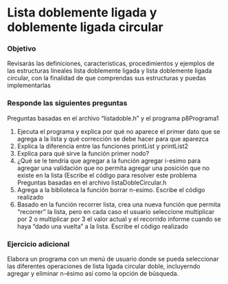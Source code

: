 # Lista doblemente ligada y doblemente ligada circular

### Objetivo 
Revisarás las definiciones, características, procedimientos y ejemplos de las estructuras lineales lista doblemente ligada y lista doblemente ligada circular, con la finalidad de que comprendas sus estructuras y puedas implementarlas

### Responde las siguientes preguntas
Preguntas basadas en el archivo “listadoble.h” y el programa p8Programa1
1. Ejecuta el programa y explica por qué no aparece el primer dato que se agrega a la lista y qué
corrección se debe hacer para que aparezca
2. Explica la diferencia entre las funciones printList y printList2
3. Explica para qué sirve la función primer nodo?
4. ¿Qué se le tendría que agregar a la función agregar i-esimo para agregar una validación que no permita agregar una posición que no existe en la lista (Escribe el código para resolver este problema Preguntas basadas en el archivo listaDobleCircular.h
5. Agrega a la biblioteca la función borrar n-esimo. Escribe el código realizado
6. Basado en la función recorrer lista, crea una nueva función que permita “recorrer” la lista, pero en cada caso el usuario seleccione multiplicar por 2 o multiplicar por 3 el valor actual y el recorrido informe cuando se haya “dado una vuelta” a la lista. Escribe el código realizado

### Ejercicio adicional
Elabora un programa con un menú de usuario donde se pueda seleccionar las diferentes operaciones de lista ligada circular doble, incluyerndo agregar y eliminar n-ésimo así como la opción de búsqueda.